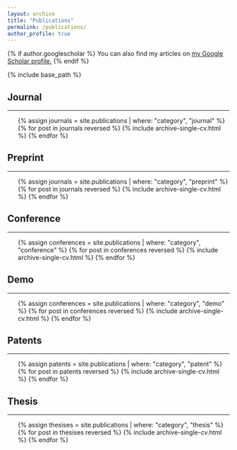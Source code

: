 ```yaml
---
layout: archive
title: "Publications"
permalink: /publications/
author_profile: true
---
```


{% if author.googlescholar %}
  You can also find my articles on <u><a href="{{author.googlescholar}}">my Google Scholar profile</a>.</u>
{% endif %}

{% include base_path %}

## Journal
---
<ul>
{% assign journals = site.publications | where: "category", "journal" %}
{% for post in journals reversed %}
    {% include archive-single-cv.html %}
{% endfor %}
</ul>

## Preprint
---
<ul>
{% assign journals = site.publications | where: "category", "preprint" %}
{% for post in journals reversed %}
    {% include archive-single-cv.html %}
{% endfor %}
</ul>

## Conference
---
<ul>
{% assign conferences = site.publications | where: "category", "conference" %}
{% for post in conferences reversed %}
    {% include archive-single-cv.html %}
{% endfor %}
</ul>

## Demo
---
<ul>
{% assign conferences = site.publications | where: "category", "demo" %}
{% for post in conferences reversed %}
    {% include archive-single-cv.html %}
{% endfor %}
</ul>

## Patents
---
<ul>
{% assign patents = site.publications | where: "category", "patent" %}
{% for post in patents reversed %}
    {% include archive-single-cv.html %}
{% endfor %}
</ul>


## Thesis
---
<ul>
{% assign thesises = site.publications | where: "category", "thesis" %}
{% for post in thesises reversed %}
    {% include archive-single-cv.html %}
{% endfor %}
</ul>

